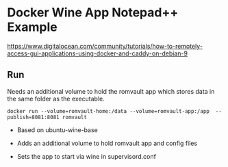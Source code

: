 # Docker Wine App Notepad++ Example

https://www.digitalocean.com/community/tutorials/how-to-remotely-access-gui-applications-using-docker-and-caddy-on-debian-9

## Run

Needs an additional volume to hold the romvault app which stores data in the same folder as the executable.

```
docker run --volume=romvault-home:/data --volume=romvault-app:/app  --publish=8081:8081 romvault
```

* Based on ubuntu-wine-base

* Adds an additional volume to hold romvault app and config files

* Sets the app to start via wine in supervisord.conf


